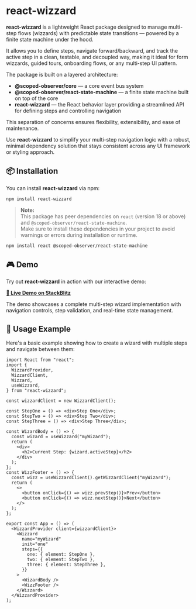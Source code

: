 # react-wizzard

**react-wizzard** is a lightweight React package designed to manage multi-step flows (wizzards) with predictable state transitions — powered by a finite state machine under the hood.

It allows you to define steps, navigate forward/backward, and track the active step in a clean, testable, and decoupled way, making it ideal for form wizzards, guided tours, onboarding flows, or any multi-step UI pattern.

The package is built on a layered architecture:

- **@scoped-observer/core** — a core event bus system
- **@scoped-observer/react-state-machine** — a finite state machine built on top of the core
- **react-wizzard** — the React behavior layer providing a streamlined API for defining steps and controlling navigation

This separation of concerns ensures flexibility, extensibility, and ease of maintenance.

Use **react-wizzard** to simplify your multi-step navigation logic with a robust, minimal dependency solution that stays consistent across any UI framework or styling approach.

## 📦 Installation

You can install **react-wizzard** via npm:

```bash
npm install react-wizzard
```

> **Note:**  
> This package has peer dependencies on `react` (version 18 or above) and `@scoped-observer/react-state-machine`.  
> Make sure to install these dependencies in your project to avoid warnings or errors during installation or runtime.

```bash
npm install react @scoped-observer/react-state-machine
```

## 🎮 Demo

Try out **react-wizzard** in action with our interactive demo:

**[🚀 Live Demo on StackBlitz](https://stackblitz.com/~/github.com/medanmilos1831/react-wizzard-demo?file=src/homepage/HomePage.tsx)**

The demo showcases a complete multi-step wizard implementation with navigation controls, step validation, and real-time state management.

## 🚀 Usage Example

Here's a basic example showing how to create a wizard with multiple steps and navigate between them:

```tsx
import React from "react";
import {
  WizzardProvider,
  WizzardClient,
  Wizzard,
  useWizzard,
} from "react-wizzard";

const wizzardClient = new WizzardClient();

const StepOne = () => <div>Step One</div>;
const StepTwo = () => <div>Step Two</div>;
const StepThree = () => <div>Step Three</div>;

const WizardBody = () => {
  const wizard = useWizzard("myWizard");
  return (
    <div>
      <h2>Current Step: {wizard.activeStep}</h2>
    </div>
  );
};
const WizzFooter = () => {
  const wizz = useWizzardClient().getWizzardClient("myWizard");
  return (
    <>
      <button onClick={() => wizz.prevStep()}>Prev</button>
      <button onClick={() => wizz.nextStep()}>Next</button>
    </>
  );
};

export const App = () => (
  <WizzardProvider client={wizzardClient}>
    <Wizzard
      name="myWizard"
      init="one"
      steps={{
        one: { element: StepOne },
        two: { element: StepTwo },
        three: { element: StepThree },
      }}
    >
      <WizardBody />
      <WizzFooter />
    </Wizzard>
  </WizzardProvider>
);
```
